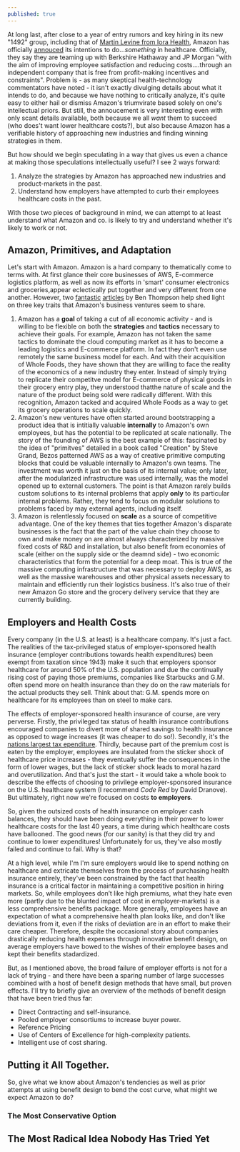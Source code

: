 ```yaml
---
published: true
---
```


At long last, after close to a year of entry rumors and key hiring in its new "1492" group, including that of [Martin Levine from Iora Health](https://www.beckershospitalreview.com/healthcare-information-technology/amazon-adds-top-iora-health-physician-to-healthcare-team.html), Amazon has officially [annouced](https://www.businesswire.com/news/home/20180130005676/en/Amazon-Berkshire-Hathaway-JPMorgan-Chase-partner-U.S) its intentions to do..._something_ in healthcare. Officially, they say they are teaming up with Berkshire Hathaway and JP Morgan "with the aim of improving employee satisfaction and reducing costs....through an independent company that is free from profit-making incentives and constraints". Problem is - as many skeptical health-technology commentators have noted - it isn't exactly divulging details about what it intends to do, and because we have nothing to critically analyze, it's quite easy to either hail or dismiss Amazon's triumvirate based solely on one's intellectual priors. But still, the annoucement is very interesting even with only scant details available, both because we all _want_ them to succeed (who does't want lower healthcare costs?), but also because Amazon has a verifiable history of approaching new industries and finding winning strategies in them. 

But how should we begin speculating in a way that gives us even a chance at making those speculations intellectually useful? I see 2 ways forward: 
1. Analyze the strategies by Amazon has approached new industries and product-markets in the past. 
2. Understand how employers have attempted to curb their employees healthcare costs in the past.

With those two pieces of background in mind, we can attempt to at least understand what Amazon and co. is likely to try and understand whether it's likely to work or not. 

## Amazon, Primitives, and Adaptation

Let's start with Amazon. Amazon is a hard company to thematically come to terms with. At first glance their core businesses of AWS, E-commerce logistics platform, as well as now its efforts in 'smart' consumer electronics and groceries,appear eclectically put together and very different from one another.  However, two [fantastic](https://stratechery.com/2016/the-amazon-tax/) [articles](https://stratechery.com/2017/amazons-new-customer/) by Ben Thompson help shed light on three key traits that Amazon's business ventures seem to share. 

1. Amazon has a **goal** of taking a cut of all economic activity - and is willing to be flexible on both the **strategies** and **tactics** necessary to achieve their goals. For example, Amazon has not taken the same tactics to dominate the cloud computing market as it has to become a leading logistics and E-commerce platform. In fact they don't even use remotely the same business model for each. And with their acquisition of Whole Foods, they have shown that they are willing to face the reality of the economics of a new industry they enter. Instead of simply trying to replicate their competitve model for E-commerce of physical goods in their  grocery entry play, they understood thatthe nature of scale and the nature of the product being sold were radically different. With this recognition, Amazon tacked and acquired Whole Foods as a way to get its grocery operations to scale quickly. 
2. Amazon's new ventures have often started around bootstrapping a product idea that is intitially valuable **internally** to Amazon's own employees, but has the potential to be replicated at scale nationally. The story of the founding of AWS is the best example of this: fascinated by the idea of "primitves" detailed in a book called "Creation" by Steve Grand, Bezos patterned AWS as a way of creative primitive computing blocks that could be valuable internally to Amazon's own teams. The investment was worth it just on the basis of its internal value; only later, after the modularized infrastructure was used internally, was the model opened up to external customers. The point is that Amazon rarely builds custom solutions to its internal problems that apply **only** to its particular internal problems. Rather, they tend to focus on modular solutions to problems faced by may external agents, including itself. 
3. Amazon is relentlessly focused on **scale** as a source of competitive advantage. One of the key themes that ties together Amazon's disparate businesses is the fact that the part of the value chain they choose to own and make money on are almost always characterized by massive fixed costs of R&D and installation, but also benefit from economies of scale (either on the supply side or the deamnd side) - two economic characteristics that form the potential for a deep moat. This is true of the massive computing infrastructure that was necessary to deploy AWS, as well as the massive warehouses and other physical assets necessary to maintain and efficiently run their logistics business. It's also true of their new Amazon Go store and the grocery delivery service that they are currently building. 


## Employers and Health Costs

Every company (in the U.S. at least) is a healthcare company. It's just a fact. The realities of the tax-privileged status of employer-sponsored health insurance (employer contributions towards health expenditures) been exempt from taxation since 1943) make it such that employers sponsor  healthcare for around 50% of the U.S. population and due the continually rising cost of paying those premiums, companies like Starbucks and G.M. often spend more on health insurance than they do on the raw materials for the actual products they sell. Think about that: G.M. spends more on healthcare for its employees than on steel to make cars. 

The effects of employer-sponsored health insurance of course, are very perverse. Firstly, the privileged tax status of health insurance contributions encouraged companies to divert more of shared savings to health insurance as opposed to wage increases (it was cheaper to do so!). Secondly, it's the [nations largest tax ependiture](https://www.nytimes.com/2017/09/05/upshot/the-real-reason-the-us-has-employer-sponsored-health-insurance.html). Thirdly, because part of the premium cost is eaten by the employer, employees are insulated from the sticker shock of healthcare price increases - they eventually suffer the consequences in the form of lower wages, but the lack of sticker shock leads to moral hazard and overutilization. And that's just the start - it would take a whole book to describe the effects of choosing to privilege employer-sponsored insurance on the U.S. healthcare system (I recommend _Code Red_ by David Dranove). But ultimately, right now we're focused on costs **to employers**. 

So, given the outsized costs of health insurance on employer cash balances, they should have been doing everything in their power to lower healthcare costs for the last 40 years, a time during which healthcare costs have ballooned. The good news (for our sanity) is that they did try and continue to lower expenditures! Unfortunately for us, they've also mostly failed and continue to fail. Why is that?

At a high level, while I'm I'm sure employers would like to spend nothing on healthcare and extricate themselves from the process of purchasing health insurance entirely, they've been constrained by the fact that health insurance is a critical factor in maintaining a competitive position in hiring markets. So, while employees don’t like high premiums, what they hate even more (partly due to the blunted impact of cost in employer-markets) is a less comprehensive benefits package. More generally, employees have an expectation of what a comprehensive health plan looks like, and don't like deviations from it, even if the risks of deviation are in an effort to make their care cheaper. Therefore, despite the occasional story about companies drastically reducing health expenses through innovative benefit design, on average employers have bowed to the wishes of their employee bases and kept their benefits stadardized. 

But, as I mentioned above, the broad failure of employer efforts is not for a lack of trying  - and there have been a sparing number of large successes combined with a host of benefit design methods that have small, but proven effects. I'll try to briefly give an overview of the methods of benefit design that have been tried thus far:

- Direct Contracting and self-insurance.
- Pooled employer consortiums to increase buyer power.
- Reference Pricing
- Use of Centers of Excellence for high-complexity patients. 
- Intelligent use of cost sharing. 


## Putting it All Together. 

So, give what we know about Amazon's tendencies as well as prior attempts at using benefit design to bend the cost curve, what might we expect Amazon to do?

### The Most Conservative Option 

###


## The Most Radical Idea Nobody Has Tried Yet 
